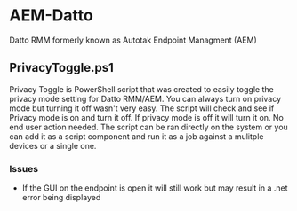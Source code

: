 # AEM-Datto
Datto RMM formerly known as Autotak Endpoint Managment (AEM)

## PrivacyToggle.ps1
Privacy Toggle is PowerShell script that was created to easily toggle the privacy mode setting for Datto RMM/AEM. You can always turn on privacy mode but turning it off wasn't very easy. The script will check and see if Privacy mode is on and turn it off. If privacy mode is off it will turn it on. No end user action needed. The script can be ran directly on the system or you can add it as a script component and run it as a job against a mulitple devices or a single one.

### Issues
* If the GUI on the endpoint is open it will still work but may result in a .net error being displayed
